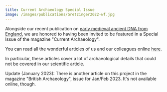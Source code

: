 ```yaml
---
title: Current Archaeology Special Issue
image: /images/publications/Gretzinger2022-wf.jpg
---
```


Alongside our recent publication on [early medieval ancient DNA from England](https://www.nature.com/articles/s41586-022-05247-2), we are honored to having been invited to be featured in a Special Issue of the magazine "Current Archaeology".

You can read all the wonderful articles of us and our colleagues online [here](https://the-past.com/magazines/current-archaeology-392/).

In particular, these articles cover a lot of archaeological details that could not be covered in our scientific article.

Update (January 2023): There is another article on this project in the magazine "British Archaeology", issue for Jan/Feb 2023. It's not available online, though.